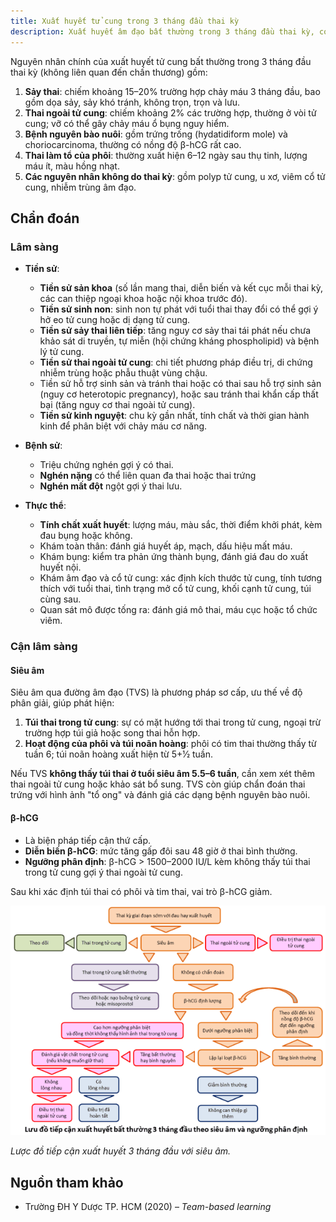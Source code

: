 ```yaml
---
title: Xuất huyết tử cung trong 3 tháng đầu thai kỳ
description: Xuất huyết âm đạo bất thường trong 3 tháng đầu thai kỳ, có thể do các tình trạng từ lành tính (xuất huyết làm tổ) đến nguy hiểm (sảy thai, thai ngoài tử cung, bệnh nguyên bào nuôi). Cần phân loại và khai thác kỹ thông tin lâm sàng, sử dụng siêu âm và định lượng β-hCG để chẩn đoán và xử trí kịp thời.
---
```


Nguyên nhân chính của xuất huyết tử cung bất thường trong 3 tháng đầu thai kỳ (không liên quan đến chấn thương) gồm:

1. **Sảy thai**: chiếm khoảng 15–20% trường hợp chảy máu 3 tháng đầu, bao gồm dọa sảy, sảy khó tránh, không trọn, trọn và lưu.
2. **Thai ngoài tử cung**: chiếm khoảng 2% các trường hợp, thường ở vòi tử cung; vỡ có thể gây chảy máu ổ bụng nguy hiểm.
3. **Bệnh nguyên bào nuôi**: gồm trứng trống (hydatidiform mole) và choriocarcinoma, thường có nồng độ β-hCG rất cao.
4. **Thai làm tổ của phôi**: thường xuất hiện 6–12 ngày sau thụ tinh, lượng máu ít, màu hồng nhạt.
5. **Các nguyên nhân không do thai kỳ**: gồm polyp tử cung, u xơ, viêm cổ tử cung, nhiễm trùng âm đạo.

## Chẩn đoán

### Lâm sàng

- **Tiền sử**:

  - **Tiền sử sản khoa** (số lần mang thai, diễn biến và kết cục mỗi thai kỳ, các can thiệp ngoại khoa hoặc nội khoa trước đó).
  - **Tiền sử sinh non**: sinh non tự phát với tuổi thai thay đổi có thể gợi ý hở eo tử cung hoặc dị dạng tử cung.
  - **Tiền sử sảy thai liên tiếp**: tăng nguy cơ sảy thai tái phát nếu chưa khảo sát di truyền, tự miễn (hội chứng kháng phospholipid) và bệnh lý tử cung.
  - **Tiền sử thai ngoài tử cung**: chi tiết phương pháp điều trị, di chứng nhiễm trùng hoặc phẫu thuật vùng chậu.
  - Tiền sử hỗ trợ sinh sản và tránh thai hoặc có thai sau hỗ trợ sinh sản (nguy cơ heterotopic pregnancy), hoặc sau tránh thai khẩn cấp thất bại (tăng nguy cơ thai ngoài tử cung).
  - **Tiền sử kinh nguyệt**: chu kỳ gần nhất, tính chất và thời gian hành kinh để phân biệt với chảy máu cơ năng.

- **Bệnh sử**:

  - Triệu chứng nghén gợi ý có thai.
  - **Nghén nặng** có thể liên quan đa thai hoặc thai trứng
  - **Nghén mất đột** ngột gợi ý thai lưu.

- **Thực thể**:

  - **Tính chất xuất huyết**: lượng máu, màu sắc, thời điểm khởi phát, kèm đau bụng hoặc không.
  - Khám toàn thân: đánh giá huyết áp, mạch, dấu hiệu mất máu.
  - Khám bụng: kiểm tra phản ứng thành bụng, đánh giá đau do xuất huyết nội.
  - Khám âm đạo và cổ tử cung: xác định kích thước tử cung, tính tương thích với tuổi thai, tình trạng mở cổ tử cung, khối cạnh tử cung, túi cùng sau.
  - Quan sát mô được tống ra: đánh giá mô thai, máu cục hoặc tổ chức viêm.

### Cận lâm sàng

#### Siêu âm

Siêu âm qua đường âm đạo (TVS) là phương pháp sơ cấp, ưu thế về độ phân giải, giúp phát hiện:

1. **Túi thai trong tử cung**: sự có mặt hướng tới thai trong tử cung, ngoại trừ trường hợp túi giả hoặc song thai hỗn hợp.
2. **Hoạt động của phôi và túi noãn hoàng**: phôi có tim thai thường thấy từ tuần 6; túi noãn hoàng xuất hiện từ 5+1⁄2 tuần.

Nếu TVS **không thấy túi thai ở tuổi siêu âm 5.5–6 tuần**, cần xem xét thêm thai ngoài tử cung hoặc khảo sát bổ sung. TVS còn giúp chẩn đoán thai trứng với hình ảnh "tổ ong" và đánh giá các dạng bệnh nguyên bào nuôi.

#### β-hCG

- Là biện pháp tiếp cận thứ cấp.
- **Diễn biến β-hCG**: mức tăng gấp đôi sau 48 giờ ở thai bình thường.
- **Ngưỡng phân định**: β-hCG > 1500–2000 IU/L kèm không thấy túi thai trong tử cung gợi ý thai ngoài tử cung.

Sau khi xác định túi thai có phôi và tim thai, vai trò β-hCG giảm.

![Lược đồ tiếp cận xuất huyết 3 tháng đầu với siêu âm](./_images/luoc-do-xuat-huyet-3-thang-dau-theo-sieu-am.png)

_Lược đồ tiếp cận xuất huyết 3 tháng đầu với siêu âm._

## Nguồn tham khảo

- Trường ĐH Y Dược TP. HCM (2020) – _Team-based learning_
